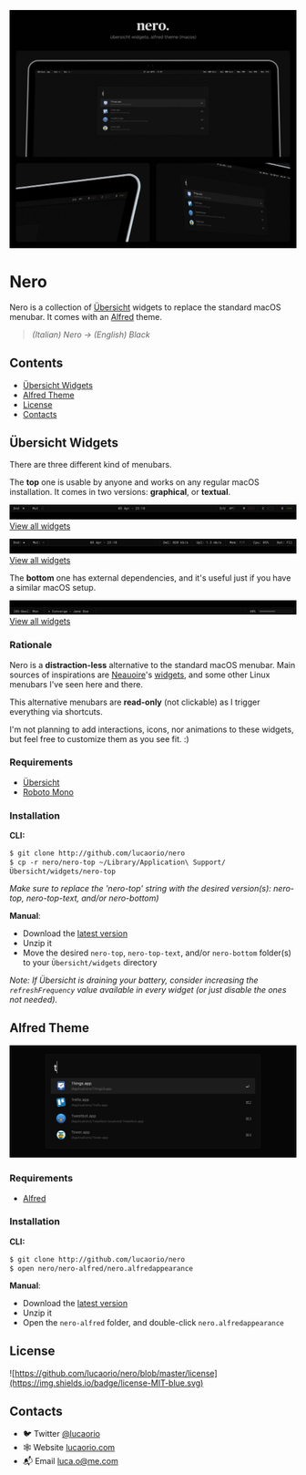 ![Nero](images/nero.jpg)

# Nero

Nero is a collection of [Übersicht](http://tracesof.net/uebersicht) widgets to replace the standard macOS menubar. It comes with an [Alfred](https://alfredapp.com/) theme.

> _(Italian) Nero -> (English) Black_

## Contents

- [Übersicht Widgets](#ubersicht-widgets)
- [Alfred Theme](#alfred-theme)
- [License](#license)
- [Contacts](#contacts)

## Übersicht Widgets
There are three different kind of menubars.

The **top** one is usable by anyone and works on any regular macOS installation. It comes in two versions: **graphical**, or **textual**.

![Nero - Top](images/nero-top.jpg)
[View all widgets](https://github.com/lucaorio/nero/blob/master/top-widgets.md)

![Nero - Top Text](images/nero-top-text.jpg)
[View all widgets](https://github.com/lucaorio/nero/blob/master/top-text-widgets.md)

The **bottom** one has external dependencies, and it's useful just if you have a similar macOS setup.

![Nero - Bottom](images/nero-bottom.jpg)
[View all widgets](https://github.com/lucaorio/nero/blob/master/bottom-widgets.md)

### Rationale

Nero is a **distraction-less** alternative to the standard macOS menubar. Main sources of inspirations are [Neauoire](https://xxiivv.com/)'s [widgets](https://github.com/neauoire/ubersicht-widgets), and some other Linux menubars I've seen here and there.

This alternative menubars are **read-only** (not clickable) as I trigger everything via shortcuts.

I'm not planning to add interactions, icons, nor animations to these widgets, but feel free to customize them as you see fit. :)

### Requirements

- [Übersicht](http://tracesof.net/uebersicht)
- [Roboto Mono](https://fonts.google.com/specimen/Roboto+Mono)

### Installation

**CLI:**

```shell
$ git clone http://github.com/lucaorio/nero
$ cp -r nero/nero-top ~/Library/Application\ Support/Übersicht/widgets/nero-top
```
_Make sure to replace the 'nero-top' string with the desired version(s): nero-top, nero-top-text, and/or nero-bottom)_

**Manual**:

- Download the [latest version](https://github.com/lucaorio/nero/releases/latest)
- Unzip it
- Move the desired `nero-top`, `nero-top-text`, and/or `nero-bottom` folder(s) to your `Übersicht/widgets` directory

_Note: If Übersicht is draining your battery, consider increasing the `refreshFrequency` value available in every widget (or just disable the ones not needed)._

## Alfred Theme

![Nero Alfred](images/nero-alfred.jpg)

### Requirements

- [Alfred](https://alfredapp.com)

### Installation

**CLI:**

```shell
$ git clone http://github.com/lucaorio/nero
$ open nero/nero-alfred/nero.alfredappearance
```

**Manual**:

- Download the [latest version](https://github.com/lucaorio/nero/releases/latest)
- Unzip it
- Open the `nero-alfred` folder, and double-click `nero.alfredappearance`

## License

![https://github.com/lucaorio/nero/blob/master/license](https://img.shields.io/badge/license-MIT-blue.svg)

## Contacts

- 🐦 Twitter [@lucaorio](http://twitter.com/@lucaorio_)
- 🕸 Website [lucaorio.com](http://lucaorio.com)
- 📬 Email [luca.o@me.com](mailto:luca.o@me.com)

